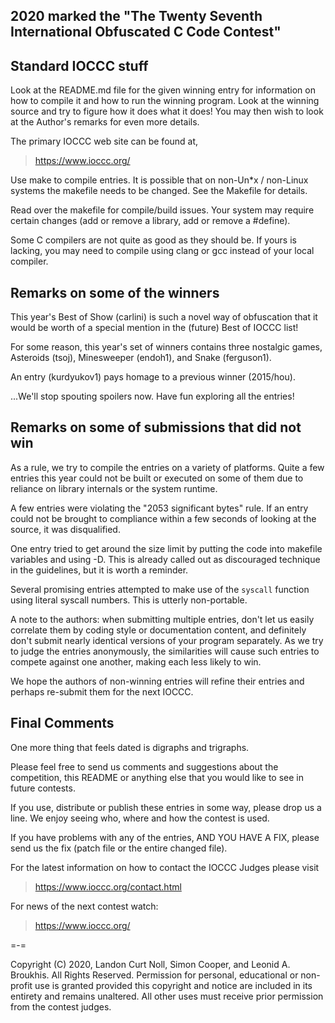 ## 2020 marked the "The Twenty Seventh International Obfuscated C Code Contest"


## Standard IOCCC stuff

Look at the README.md file for the given winning entry for information
on how to compile it and how to run the winning program.
Look at the winning source and try to figure how it does what it does!
You may then wish to look at the Author's remarks for even more details.

The primary IOCCC web site can be found at,

>	<https://www.ioccc.org/>

Use make to compile entries.  It is possible that on non-Un\*x / non-Linux
systems the makefile needs to be changed.  See the Makefile for details.

Read over the makefile for compile/build issues.  Your system may require
certain changes (add or remove a library, add or remove a #define).

Some C compilers are not quite as good as they should be.  If yours is
lacking, you may need to compile using clang or gcc instead of your local
compiler.


## Remarks on some of the winners

This year's Best of Show (carlini) is such a novel way of obfuscation that it would be
worth of a special mention in the (future) Best of IOCCC list!

For some reason, this year's set of winners contains three nostalgic games,
Asteroids (tsoj), Minesweeper (endoh1), and Snake (ferguson1).

An entry (kurdyukov1) pays homage to a previous winner (2015/hou).

...We'll stop spouting spoilers now. Have fun exploring all the entries!


## Remarks on some of submissions that did not win

As a rule, we try to compile the entries on a variety of platforms.
Quite a few entries this year could not be built or executed on some of them due to reliance on
library internals or the system runtime.

A few entries were violating the "2053 significant bytes" rule. If an entry could not be brought to
compliance within a few seconds of looking at the source, it was disqualified.

One entry tried to get around the size limit by putting the code into
makefile variables and using -D. This is already called out as discouraged
technique in the guidelines, but it is worth a reminder.

Several promising entries attempted to make use of the `syscall` function using literal syscall numbers.
This is utterly non-portable.

A note to the authors: when submitting multiple entries, don't let us easily correlate them by
coding style or documentation content, and definitely don't submit nearly identical versions
of your program separately. As we try to judge the entries anonymously, the similarities will cause such
entries to compete against one another, making each less likely to win.

We hope the authors of non-winning entries will refine their entries and
perhaps re-submit them for the next IOCCC.

## Final Comments

One more thing that feels dated is digraphs and trigraphs.

Please feel free to send us comments and suggestions about the
competition, this README or anything else that you would like to see in
future contests.

If you use, distribute or publish these entries in some way, please drop
us a line.  We enjoy seeing who, where and how the contest is used.

If you have problems with any of the entries, AND YOU HAVE A FIX, please
send us the fix (patch file or the entire changed file).

For the latest information on how to contact the IOCCC Judges please visit

>	<https://www.ioccc.org/contact.html>

For news of the next contest watch:

>	<https://www.ioccc.org/>

=-=

Copyright (C) 2020, Landon Curt Noll, Simon Cooper, and Leonid A.
Broukhis. All Rights Reserved. Permission for personal, educational
or non-profit use is granted provided this copyright and notice are
included in its entirety and remains unaltered.  All other uses
must receive prior permission from the contest judges.
